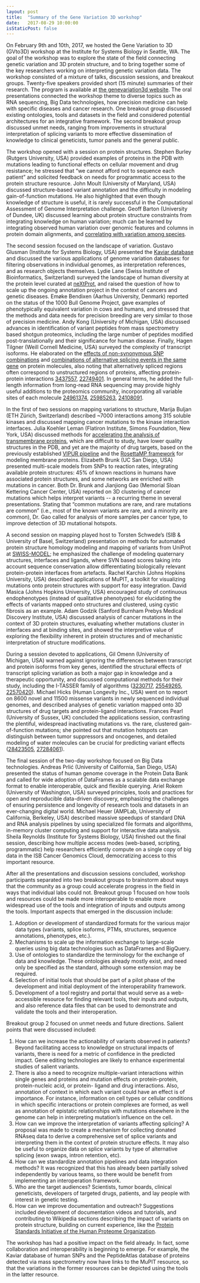 ```yaml
---
layout: post
title:  "Summary of the Gene Variation 3D workshop"
date:   2017-08-29 10:00:00
isStaticPost: false
---
```

On February 9th and 10th, 2017, we hosted the Gene Variation to 3D (GVto3D) workshop at the Institute for Systems Biology in Seattle, WA. The goal of the workshop was to explore the state of the field connecting genetic variation and 3D protein structure, and to bring together some of the key researchers working on interpreting genetic variation data. The workshop consisted of a mixture of talks, discussion sessions, and breakout groups. Twenty-five speakers provided short (15 minute) summaries of their research. The program is available at <a href="http://genevariation3d.org/">the genevariation3d website</a>. The oral presentations connected the workshop theme to diverse topics such as RNA sequencing, Big Data technologies, how precision medicine can help with specific diseases and cancer research. One breakout group discussed existing ontologies, tools and datasets in the field and considered potential architectures for an integrative framework. The second breakout group discussed unmet needs, ranging from improvements in structural interpretation of splicing variants to more effective dissemination of knowledge to clinical geneticists, tumor panels and the general public.

The workshop opened with a session on protein structures. Stephen Burley (Rutgers University, USA) provided examples of proteins in the PDB with mutations leading to functional effects on cellular movement and drug resistance; he stressed that “we cannot afford not to sequence each patient” and solicited feedback on needs for programmatic access to the protein structure resource. John Moult (University of Maryland, USA) discussed structure-based variant annotation and the difficulty in modeling gain-of-function mutations. He also highlighted that even though knowledge of structure is useful, it is rarely successful in the Computational Assessment of Genome Interpretation challenge. Geoff Barton (University of Dundee, UK) discussed learning about protein structure constraints from integrating knowledge on human variation; much can be learned by integrating observed human variation over genomic features and columns in protein domain alignments, and <a href="http://www.biorxiv.org/content/early/2017/04/13/127050">correlating with variation among species</a>.

The second session focused on the landscape of variation. Gustavo Glusman (Institute for Systems Biology, USA) presented the <a href="https://www.ncbi.nlm.nih.gov/pubmed/21965822">Kaviar database</a> and discussed the various applications of genome variation databases: for filtering observations in individual genomes, as interpretation references, and as research objects themselves. Lydie Lane (Swiss Institute of Bioinformatics, Switzerland) surveyed the landscape of human diversity at the protein level curated at <a href="https://www.ncbi.nlm.nih.gov/pubmed/27899619">neXtProt</a>, and raised the question of how to scale up the ongoing annotation project in the context of cancers and genetic diseases. Emøke Bendixen (Aarhus University, Denmark) reported on the status of the 1000 Bull Genome Project, gave examples of phenotypically equivalent variation in cows and humans, and stressed that the methods and data needs for precision breeding are very similar to those of precision medicine. Andy Kong (University of Michigan, USA) discussed advances in identification of variant peptides from mass spectrometry based shotgun proteomics, including the large number of peptides modified post-translationally and their significance for human disease. Finally, Hagen Tilgner (Weill Cornell Medicine, USA) surveyed the complexity of transcript isoforms. He elaborated on the <a href="https://www.ncbi.nlm.nih.gov/pubmed/24961374">effects of non-synonymous SNP combinations</a> and <a href="https://www.ncbi.nlm.nih.gov/pubmed/25985263">combinations of alternative splicing events in the same gene</a> on protein molecules, also noting that alternatively spliced regions often correspond to unstructured regions of proteins, affecting protein-protein interactions <a href="https://www.ncbi.nlm.nih.gov/3437557">3437557</a>, <a href="https://www.ncbi.nlm.nih.gov/22749401">22749401</a>. In general terms, he added the full-length information from long-read RNA sequencing may provide highly useful additions to the proteomics community, incorporating all variable sites of each molecule <a href="https://www.ncbi.nlm.nih.gov/24961374">24961374</a>, <a href="https://www.ncbi.nlm.nih.gov/25985263">25985263</a>, <a href="https://www.ncbi.nlm.nih.gov/24108091">24108091</a>.

In the first of two sessions on mapping variations to structure, Marija Buljan (ETH Zürich, Switzerland) described ~7000 interactions among 315 soluble kinases and discussed mapping cancer mutations to the kinase interaction interfaces. Julia Koehler Leman (Flatiron Institute, Simons Foundation, New York, USA) discussed methods for <a href="https://www.ncbi.nlm.nih.gov/25355688">accelerating the analysis of transmembrane proteins</a>, which are difficult to study, have lower quality structures in the PDB, and yet are the majority of drug targets, based on the previously established <a href="https://www.ncbi.nlm.nih.gov/26926108">VIPUR pipeline</a> and the <a href="https://www.ncbi.nlm.nih.gov/26325167">RosettaMP framework</a> for modeling membrane proteins. Elizabeth Brunk (UC San Diego, USA) presented multi-scale models from SNPs to reaction rates, integrating available protein structures: 45% of known reactions in humans have associated protein structures, and some networks are enriched with mutations in cancer. Both Dr. Brunk and Jianjiong Gao (Memorial Sloan Kettering Cancer Center, USA) reported on 3D clustering of cancer mutations which helps interpret variants -- a recurring theme in several presentations. Stating that “common mutations are rare, and rare mutations are common” (i.e., most of the known variants are rare, and a minority are common), Dr. Gao called for analysis of more samples per cancer type, to improve detection of 3D mutational hotspots.

A second session on mapping played host to Torsten Schwede’s (SIB & University of Basel, Switzerland) presentation on methods for automated protein structure homology modeling and mapping of variants from UniProt at <a href="https://www.ncbi.nlm.nih.gov/27899672">SWISS-MODEL</a>; he emphasized the challenge of modeling quaternary structures, interfaces and ligands, where SVN based scores taking into account sequence conservation allow differentiating biologically relevant protein-protein interfaces from artefacts. Rachel Karchin (Johns Hopkins University, USA) described applications of MuPIT, a toolkit for visualizing mutations onto protein structures with support for easy integration. David Masica (Johns Hopkins University, USA) encouraged study of continuous endophenotypes (instead of qualitative phenotypes) for elucidating the effects of variants mapped onto structures and clustered, using cystic fibrosis as an example. Adam Godzik (Sanford Burnham Prebys Medical Discovery Institute, USA) discussed analysis of cancer mutations in the context of 3D protein structures, evaluating whether mutations cluster in interfaces and at binding sites, and showed the interpretive value of exploring the flexibility inherent in protein structures and of mechanistic interpretation of structure modifications.

During a session devoted to applications, Gil Omenn (University of Michigan, USA) warned against ignoring the differences between transcript and protein isoforms from key genes, identified the structural effects of transcript splicing variation as both a major gap in knowledge and a therapeutic opportunity, and discussed computational methods for their study, including the I-TASSER family of algorithms (<a href="https://www.ncbi.nlm.nih.gov/3230717">3230717</a>, <a href="https://www.ncbi.nlm.nih.gov/25549265">25549265</a>, <a href="https://www.ncbi.nlm.nih.gov/22570420">22570420</a>). Michael Hicks (Human Longevity Inc., USA) went on to report on 8600 novel and 11500 missense variants in newly sequenced individual genomes, and described analyses of genetic variation mapped onto 3D structures of drug targets and protein-ligand interactions. Frances Pearl (University of Sussex, UK) concluded the applications session, contrasting the plentiful, widespread inactivating mutations vs. the rare, clustered gain-of-function mutations; she pointed out that mutation hotspots can distinguish between tumor suppressors and oncogenes, and detailed modeling of water molecules can be crucial for predicting variant effects (<a href="https://www.ncbi.nlm.nih.gov/28423505">28423505</a>, <a href="https://www.ncbi.nlm.nih.gov/27284061">27284061</a>).

The final session of the two-day workshop focused on Big Data technologies. Andreas Prlić (University of California, San Diego, USA) presented the status of human genome coverage in the Protein Data Bank and called for wide adoption of DataFrames as a scalable data exchange format to enable interoperable, quick and flexible querying. Ariel Rokem (University of Washington, USA) surveyed principles, tools and practices for open and reproducible data-driven discovery, emphasizing the challenges of ensuring persistence and longevity of research tools and datasets in an ever-changing digital world. Michael Heuer (AMPLab, University of California, Berkeley, USA) described massive speedups of standard DNA and RNA analysis pipelines by using specialized file formats and algorithms, in-memory cluster computing and support for interactive data analysis. Sheila Reynolds (Institute for Systems Biology, USA) finished out the final session, describing how multiple access modes (web-based, scripting, programmatic) help researchers efficiently compute on a single copy of big data in the ISB Cancer Genomics Cloud, democratizing access to this important resource.

After all the presentations and discussion sessions concluded, workshop participants separated into two breakout groups to brainstorm about ways that the community as a group could accelerate progress in the field in ways that individual labs could not. Breakout group 1 focused on how tools and resources could be made more interoperable to enable more widespread use of the tools and integration of inputs and outputs among the tools. Important aspects that emerged in the discussion include:
1. Adoption or development of standardized formats for the various major data types (variants, splice isoforms, PTMs, structures, sequence annotations, phenotypes, etc.).
2. Mechanisms to scale up the information exchange to large-scale queries using big data technologies such as DataFrames and BigQuery.
3. Use of ontologies to standardize the terminology for the exchange of data and knowledge. These ontologies already mostly exist, and need only be specified as the standard, although some extension may be required.
4. Selection of initial tools that should be part of a pilot phase of the development and initial deployment of the interoperability framework.
5. Development of a tool registry and portal that would serve as a web-accessible resource for finding relevant tools, their inputs and outputs, and also reference data files that can be used to demonstrate and validate the tools and their interoperation.

Breakout group 2 focused on unmet needs and future directions. Salient points that were discussed included:
1. How can we increase the actionability of variants observed in patients? Beyond facilitating access to knowledge on structural impacts of variants, there is need for a metric of confidence in the predicted impact. Gene editing technologies are likely to enhance experimental studies of salient variants.
2. There is also a need to recognize multiple-variant interactions within single genes and proteins and mutation effects on protein-protein, protein-nucleic acid, or protein- ligand and drug interactions. Also, annotation of context in which each variant could have an effect is of importance. For instance, information on cell types or cellular conditions in which specific interactions or protein complexes are formed, as well as annotation of epistatic relationships with mutations elsewhere in the genome can help in interpreting mutation’s influence on the cell.
3. How can we improve the interpretation of variants affecting splicing? A proposal was made to create a mechanism for collecting donated RNAseq data to derive a comprehensive set of splice variants and interpreting them in the context of protein structure effects. It may also be useful to organize data on splice variants by type of alternative splicing (exon swaps, intron retention, etc).
4. How can we standardize annotation pipelines and data integration methods? It was recognized that this has already been partially solved independently by various teams, so there would be benefit from implementing an interoperation framework.
5. Who are the target audiences? Scientists, tumor boards, clinical geneticists, developers of targeted drugs, patients, and lay people with interest in genetic testing.
6. How can we improve documentation and outreach? Suggestions included development of documentation videos and tutorials, and contributing to Wikipedia sections describing the impact of variants on protein structure, building on current experience, like the <a href="http://www.psidev.info/">Protein Standards Initiative of the Human Proteome Organization</a>.

The workshop has had a positive impact on the field already. In fact, some collaboration and interoperability is beginning to emerge. For example, the Kaviar database of human SNPs and the PeptideAtlas database of proteins detected via mass spectrometry now have links to the MuPIT resource, so that the variations in the former resources can be depicted using the tools in the latter resource.
